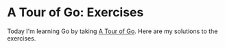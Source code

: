 A Tour of Go: Exercises
=======================

Today I'm learning Go by taking [A Tour of Go](https://tour.golang.org/). Here
are my solutions to the exercises.
